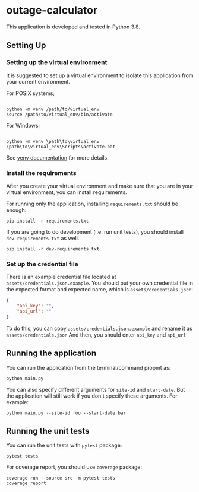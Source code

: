 # outage-calculator

This application is developed and tested in Python 3.8.

## Setting Up

### Setting up the virtual environment

It is suggested to set up a virtual environment to isolate this application from your current environment.

For POSIX systems;

```

python -m venv /path/to/virtual_env
source /path/to/virtual_env/bin/activate

```

For Windows;

```

python -m venv \path\to\virtual_env
\path\to\virtual_env\Scripts\activate.bat

```

See [venv documentation](https://docs.python.org/3/library/venv.html) for more details.

### Install the requirements

After you create your virtual environment and make sure that you are in your virtual environment, you can install requirements.

For running only the application, installing `requirements.txt` should be enough:

```
pip install -r requirements.txt
```

If you are going to do development (i.e. run unit tests), you should install `dev-requirements.txt` as well.

```
pip install -r dev-requirements.txt
```

### Set up the credential file

There is an example credential file located at `assets/credentials.json.example`.
You should put your own credential file in the expected format and expected name, which is `assets/credentials.json`:

```json
{
    "api_key": "",
    "api_url": ""
}
```

To do this, you can copy `assets/credentials.json.example` and rename it as `assets/credentials.json`
And then, you should enter `api_key` and `api_url`

## Running the application

You can run the application from the terminal/command propmt as:

```
python main.py
```

You can also specify different arguments for `site-id` and `start-date`.
But the application will still work if you don't specify these arguments.
For example:

```
python main.py --site-id foo --start-date bar
```

## Running the unit tests

You can run the unit tests with `pytest` package:

```
pytest tests
```

For coverage report, you should use `coverage` package:

```
coverage run --source src -m pytest tests
coverage report
```
